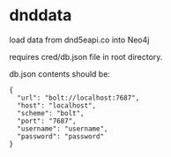 # dnddata
load data from dnd5eapi.co into Neo4j 


requires cred/db.json file in root directory.

db.json contents should be:
```
{
  "url": "bolt://localhost:7687",
  "host": "localhost",
  "scheme": "bolt",
  "port": "7687",
  "username": "username",
  "password": "password"
}
```
